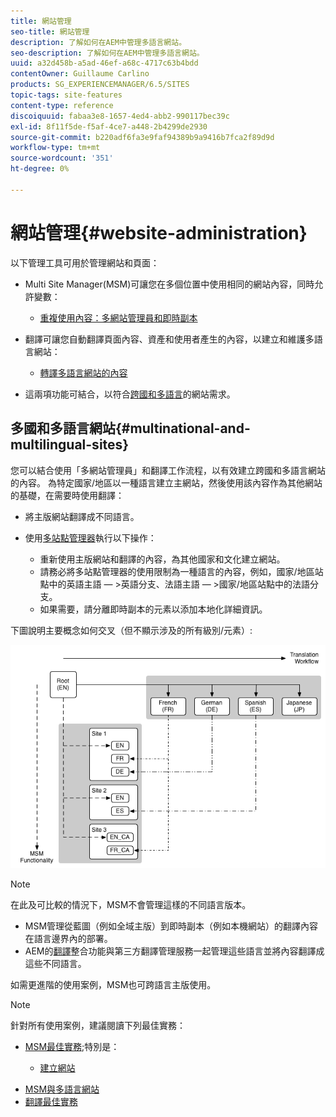 ```yaml
---
title: 網站管理
seo-title: 網站管理
description: 了解如何在AEM中管理多語言網站。
seo-description: 了解如何在AEM中管理多語言網站。
uuid: a32d458b-a5ad-46ef-a68c-4717c63b4bdd
contentOwner: Guillaume Carlino
products: SG_EXPERIENCEMANAGER/6.5/SITES
topic-tags: site-features
content-type: reference
discoiquuid: fabaa3e8-1657-4ed4-abb2-990117bec39c
exl-id: 8f11f5de-f5af-4ce7-a448-2b4299de2930
source-git-commit: b220adf6fa3e9faf94389b9a9416b7fca2f89d9d
workflow-type: tm+mt
source-wordcount: '351'
ht-degree: 0%

---
```


# 網站管理{#website-administration}

以下管理工具可用於管理網站和頁面：

* Multi Site Manager(MSM)可讓您在多個位置中使用相同的網站內容，同時允許變數：

   * [重複使用內容：多網站管理員和即時副本](/help/sites-administering/msm.md)

* 翻譯可讓您自動翻譯頁面內容、資產和使用者產生的內容，以建立和維護多語言網站：

   * [轉譯多語言網站的內容](/help/sites-administering/translation.md)

* 這兩項功能可結合，以符合[跨國和多語言](#multinational-and-multilingual-sites)的網站需求。

## 多國和多語言網站{#multinational-and-multilingual-sites}

您可以結合使用「多網站管理員」和翻譯工作流程，以有效建立跨國和多語言網站的內容。 為特定國家/地區以一種語言建立主網站，然後使用該內容作為其他網站的基礎，在需要時使用翻譯：

* [](/help/sites-administering/translation.md) 將主版網站翻譯成不同語言。

* 使用[多站點管理器](/help/sites-administering/msm.md)執行以下操作：

   * 重新使用主版網站和翻譯的內容，為其他國家和文化建立網站。
   * 請務必將多站點管理器的使用限制為一種語言的內容，例如，國家/地區站點中的英語主語 — >英語分支、法語主語 — >國家/地區站點中的法語分支。
   * 如果需要，請分離即時副本的元素以添加本地化詳細資訊。

下圖說明主要概念如何交叉（但不顯示涉及的所有級別/元素）:

![chlimage_1-71](assets/chlimage_1-71a.png)

>[!NOTE]
>
>在此及可比較的情況下，MSM不會管理這樣的不同語言版本。
>
>* [](/help/sites-administering/msm.md) MSM管理從藍圖（例如全域主版）到即時副本（例如本機網站）的翻譯內容在語言邊界內的部署。
>* AEM的[翻譯](/help/sites-administering/translation.md)整合功能與第三方翻譯管理服務一起管理這些語言並將內容翻譯成這些不同語言。
>
>如需更進階的使用案例，MSM也可跨語言主版使用。

>[!NOTE]
>
>針對所有使用案例，建議閱讀下列最佳實務：
>
>* [MSM最佳實務](/help/sites-administering/msm-best-practices.md);特別是：
>
>   * [建立網站](/help/sites-administering/msm-best-practices.md#create-site)
   * [MSM與多語言網站](/help/sites-administering/msm-best-practices.md#msm-and-multilingual-websites)
* [翻譯最佳實務](/help/sites-administering/tc-bp.md)

